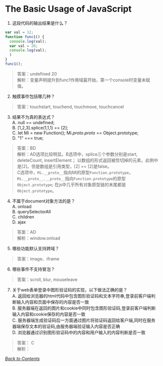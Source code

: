 # The Basic Usage of JavaScript

1. 这段代码的输出结果是什么？
```javascript
var val = 12;
function func1() {
  console.log(val);
  var val = 20;
  console.log(val);
  )
}
func1();
```
> 答案：undefined 20   
解析：变量声明提升到func1作用域最开始，第一个console时变量未赋值。

2. 触摸事件包括哪几种？
> 答案：touchstart, touchend, touchmove, touchcancel

3. 结果不为真的表达式？  
A. null == undefined;   
B. [1,2,3].splice(1,1,1) == [2];   
C. let Mi = new Function(); Mi._proto_._proto_ == Object.prototype;   
D. "1" === true;
> 答案：BD   
解析：AD选项比较明显。B选项中，splice三个参数分别是start, deleteCount, insertElement；
以数组的形式返回被剪切掉的元素，此例中是[2]。但是数组是引用类型，[2] == [2]是false。  
C选项中，`Mi.__proto__`指向Mi的原型`Function.prototype`，
`Mi.__proto__.__proto__`指向`Function.prototype`的原型`Object.prototype`;
在js中几乎所有对象原型链的末尾都是`Object.prototype`。

4. 不属于document对象方法的是？  
A. onload  
B. querySelectorAll  
C. children  
D. ajax  
> 答案：AD  
解析：window.onload

5. 哪些功能默认支持跨域？
> 答案：image、iframe

6. 哪些事件不支持冒泡？
> 答案：scroll, blur, mouseleave

7. 关于web表单登录中图形验证码的实现，以下做法正确的是？  
A. 返回给浏览器的html代码中包含图形验证码和文本字符串,登录前客户端判断输入内容和页面中保存的内容是否一致  
B. 服务器端在返回的图片和cookie中同时包含图形验证码,登录前客户端判断输入内容和cookie保存的内容是否一致  
C. 服务器端生成验证码后一方面通过图片将验证码返回给客户端,同时在服务器端保存文本的验证码,由服务器端验证输入内容是否正确  
D. 浏览器通过识别图形验证码中的内容和用户输入的内容判断是否一致
> 答案： C  
解析：

*[Back to Contents](../README.md)*
